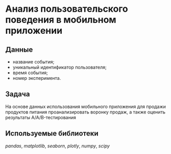 # Анализ пользовательского поведения в мобильном приложении

## Данные

- название события;
- уникальный идентификатор пользователя;
- время события;
- номер эксперимента.

## Задача

На основе данных использования мобильного приложения для продажи продуктов питания проанализировать воронку продаж, а также оценить результаты A/A/B-тестирования 

## Используемые библиотеки

*pandas*, *matplotlib*, *seaborn*, *plotly*, *numpy*, *scipy*

